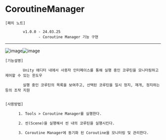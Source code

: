 # CoroutineManager
    [패치 노트]
                           
            v1.0.0 - 24.03.25
                   - Coroutine Manager 기능 구현

------------------------------------------------------------------------------------
![image](https://github.com/kastro723/CoroutineManager/assets/55536937/b0642da3-04f2-4655-b047-933297530d35)![image](https://github.com/kastro723/CoroutineManager/assets/55536937/ff6c7222-1edc-4994-ba8a-3fe230c6ae81)

    [기능설명]
    
            Unity 에디터 내에서 사용자 인터페이스를 통해 실행 중인 코루틴을 모니터링하고 제어할 수 있는 윈도우
    
            실행 중인 코루틴의 목록을 보여주고, 선택된 코루틴을 일시 정지, 재개, 정지하는 등의 조작 지원


    [사용방법]
    
          1. Tools > Coroutine Manager를 실행한다.
    
          2. 씬(Scene)을 실행해서 씬 내의 코루틴을 실행시킨다.

          3. Coroutine Manager에 동기화 된 Coroutine을 모니터링 및 관리한다.


